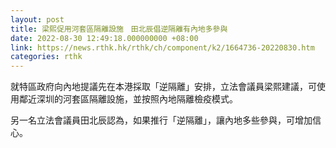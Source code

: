 ```yaml
---
layout: post
title: 梁熙促用河套區隔離設施　田北辰倡逆隔離有內地多參與
date: 2022-08-30 12:49:18.000000000 +08:00
link: https://news.rthk.hk/rthk/ch/component/k2/1664736-20220830.htm
categories: rthk
---
```


就特區政府向內地提議先在本港採取「逆隔離」安排，立法會議員梁熙建議，可使用鄰近深圳的河套區隔離設施，並按照內地隔離檢疫模式。

另一名立法會議員田北辰認為，如果推行「逆隔離」，讓內地多些參與，可增加信心。
